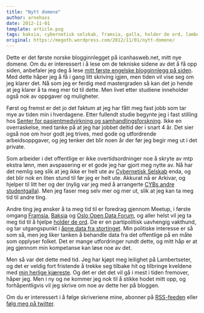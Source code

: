 ```yaml
---
title: "Nytt domene"
author: arnehass
date: 2012-11-01
template: article.pug
tags: baksia, cybernetisk selskab, framsia, galla, holder de ord, lambertseter, meetup, oslo open data forum, senter for pasientmedvirkning og samhandlingsforskning, stortinget
original: https://megoth.wordpress.com/2012/11/01/nytt-domene/
---
```


<p>Dette er det første norske blogginnlegget på icanhasweb.net, mitt nye domene. Om du er interessert i å lese om de tekniske sidene av det å få opp siden, anbefaler jeg deg å lese <a href="http://icanhasweb.net/blog/2012/11/a-new-beginning/">mitt første engelske blogginnlegg på siden</a>. Med dette håper jeg å få i gang litt skriving igjen, men tiden vil vise seg om jeg klarer det. Nå som jeg er ferdig med mastergraden så kan det jo hende at jeg klarer å ta meg mer tid til dette. Men livet etter studiene inneholder også nok av oppgaver og muligheter.</p>
<span class="more"></span>
<p>Først og fremst er det jo det faktum at jeg har fått meg fast jobb som tar mye av tiden min i hverdagene. Etter fullendt studie begynte jeg i fast stilling hos <a href="http://www.communicaretools.org/about.aspx">Senter for pasientmedvirkning og samhandlingsforskning</a>. Ikke en overraskelse, med tanke på at jeg har jobbet deltid der i snart 4 år. Det sier også noe om hvor godt jeg trives, med gode og utfordrende arbeidsoppgaver, og jeg tenker det blir noen år der før jeg begir meg ut i det private.</p>
<p>Som arbeider i det offentlige er ikke overtidsordninger noe å skryte av mtp ekstra lønn, men avspasering er et gode jeg har gjort meg nytte av. Nå har det nemlig seg slik at jeg ikke er helt ute av <a href="http://cyb.no/">Cybernetisk Selskab</a> enda, og det blir nok en liten stund til før jeg er helt ute. Akkurat nå er Arkivar, og hjelper til litt her og der (nylig var jeg med å arrangerte <a href="http://cyb.ifi.uio.no/2012/10/en-cybernetisk-galla/">CYBs andre studentgalla</a>). Men jeg faser meg selv mer og mer ut, slik at jeg kan ta meg tid til andre ting.</p>
<p>Andre ting jeg ønsker å ta meg tid til er foredrag gjennom Meetup, i første omgang <a href="http://www.meetup.com/framsia/">Framsia</a>, <a href="http://www.baksia.org/">Baksia</a> og <a href="http://www.meetup.com/osloopendata/">Oslo Open Data Forum</a>, og aller helst vil jeg ta meg tid til å hjelpe <a href="http://holderdeord.no/">holder de ord</a>. De er en partipolitisk uavhengig vakthund, og tar utgangspunkt i <a href="http://data.stortinget.no/">åpne data fra stortinget</a>. Min politiske interesse er så som så, men jeg liker tanken å behandle data fra det offentlige på en måte som opplyser folket. Det er mange utfordringer rundt dette, og mitt håp er at jeg gjennom min kompetanse kan løse noe av det.</p>
<p>Men så var det dette med tid. Jeg har kjøpt meg leilighet på Lambertseter, og det er veldig fort fristende å trekke seg tilbake hit og tilbringe kveldene med <a href="http://veledaonthewing.wordpress.com/">min herlige kjæreste</a>. Og det er det det vil gå i mest i tiden fremover, håper jeg. Men i ny og ne kommer jeg nok til å stikke hodet mitt opp, og forhåpentligvis vil jeg skrive om noe av dette her på bloggen.</p>
<p>Om du er interessert i å følge skriveriene mine, abonner på <a href="http://icanhasweb.net/megoth/feed/">RSS-feeden</a> eller <a href="https://twitter.com/megoth">følg meg på twitter</a>.</p>

